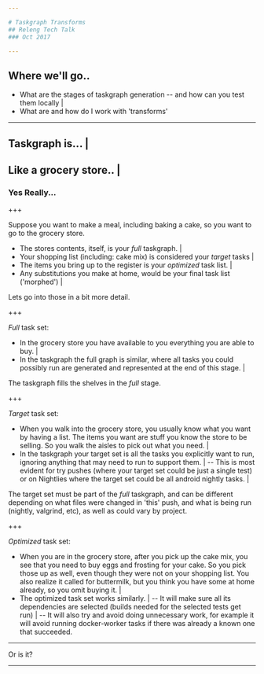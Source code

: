 ```yaml
---

# Taskgraph Transforms
## Releng Tech Talk
### Oct 2017

---
```


## Where we'll go..

 - What are the stages of taskgraph generation
 -- and how can you test them locally |
 - What are and how do I work with 'transforms'

---

## Taskgraph is... |
## Like a grocery store.. |
### Yes Really...

+++

Suppose you want to make a meal, including baking a cake, so you want to go to
the grocery store.

 - The stores contents, itself, is your *full* taskgraph. |
 - Your shopping list (including: cake mix) is considered your *target* tasks |
 - The items you bring up to the register is your *optimized* task list. |
 - Any substitutions you make at home, would be your final task list ('morphed') |

Lets go into those in a bit more detail.

+++

*Full* task set:

- In the grocery store you have available to you everything you are able to buy. |
- In the taskgraph the full graph is similar, where all tasks you could possibly run
are generated and represented at the end of this stage. |

The taskgraph fills the shelves in the *full* stage.

+++

*Target* task set:

- When you walk into the grocery store, you usually know what you want by
having a list. The items you want are stuff you know the store to be selling. So
you walk the aisles to pick out what you need. |
- In the taskgraph your target set is all the tasks you explicitly want to run,
ignoring anything that may need to run to support them. |
-- This is most evident for try pushes (where your target set could be just a
single test) or on Nightlies where the target set could be all android nightly tasks. |

The target set must be part of the *full* taskgraph, and can be different depending
on what files were changed in 'this' push, and what is being run (nightly, valgrind,
etc), as well as could vary by project.

+++

*Optimized* task set:

- When you are in the grocery store, after you pick up the cake mix, you see that
you need to buy eggs and frosting for your cake. So you pick those up as well, even
though they were not on your shopping list. You also realize it called for buttermilk,
but you think you have some at home already, so you omit buying it. |
- The optimized task set works similarly. |
-- It will make sure all its dependencies are selected (builds needed for the
selected tests get run) |
-- It will also try and avoid doing unnecessary work, for example it will avoid
running docker-worker tasks if there was already a known one that succeeded.

---

Or is it?

---